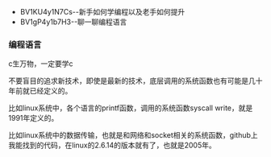 - BV1KU4y1N7Cs--新手如何学编程以及老手如何提升
- BV1gP4y1b7H3--聊一聊编程语言

### 编程语言

c生万物，一定要学c

不要盲目的追求新技术，即使是最新的技术，底层调用的系统函数也有可能是几十年前就已经定义的。

比如linux系统中，各个语言的printf函数，调用的系统函数syscall write，就是1991年定义的。

比如linux系统中的数据传输，也就是和网络和socket相关的系统函数，github上我能找到的代码，在linux的2.6.14的版本就有了，也就是2005年。
